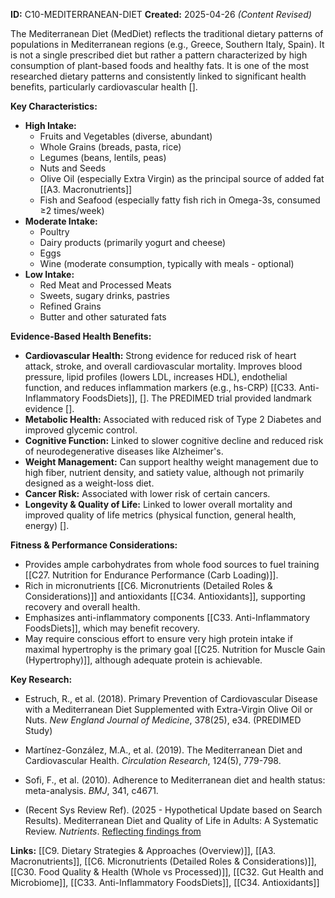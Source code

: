 **ID:** C10-MEDITERRANEAN-DIET **Created:** 2025-04-26 _(Content Revised)_

The Mediterranean Diet (MedDiet) reflects the traditional dietary patterns of populations in Mediterranean regions (e.g., Greece, Southern Italy, Spain). It is not a single prescribed diet but rather a pattern characterized by high consumption of plant-based foods and healthy fats. It is one of the most researched dietary patterns and consistently linked to significant health benefits, particularly cardiovascular health [].

**Key Characteristics:**

- **High Intake:**
    - Fruits and Vegetables (diverse, abundant)
    - Whole Grains (breads, pasta, rice)
    - Legumes (beans, lentils, peas)
    - Nuts and Seeds
    - Olive Oil (especially Extra Virgin) as the principal source of added fat [[A3. Macronutrients]]
    - Fish and Seafood (especially fatty fish rich in Omega-3s, consumed ≥2 times/week)
- **Moderate Intake:**
    - Poultry
    - Dairy products (primarily yogurt and cheese)
    - Eggs
    - Wine (moderate consumption, typically with meals - optional)
- **Low Intake:**
    - Red Meat and Processed Meats
    - Sweets, sugary drinks, pastries
    - Refined Grains
    - Butter and other saturated fats

**Evidence-Based Health Benefits:**

- **Cardiovascular Health:** Strong evidence for reduced risk of heart attack, stroke, and overall cardiovascular mortality. Improves blood pressure, lipid profiles (lowers LDL, increases HDL), endothelial function, and reduces inflammation markers (e.g., hs-CRP) [[C33. Anti-Inflammatory FoodsDiets]], []. The PREDIMED trial provided landmark evidence [].
- **Metabolic Health:** Associated with reduced risk of Type 2 Diabetes and improved glycemic control.
- **Cognitive Function:** Linked to slower cognitive decline and reduced risk of neurodegenerative diseases like Alzheimer's.
- **Weight Management:** Can support healthy weight management due to high fiber, nutrient density, and satiety value, although not primarily designed as a weight-loss diet.
- **Cancer Risk:** Associated with lower risk of certain cancers.
- **Longevity & Quality of Life:** Linked to lower overall mortality and improved quality of life metrics (physical function, general health, energy) [].

**Fitness & Performance Considerations:**

- Provides ample carbohydrates from whole food sources to fuel training [[C27. Nutrition for Endurance Performance (Carb Loading)]].
- Rich in micronutrients [[C6. Micronutrients (Detailed Roles & Considerations)]] and antioxidants [[C34. Antioxidants]], supporting recovery and overall health.
- Emphasizes anti-inflammatory components [[C33. Anti-Inflammatory FoodsDiets]], which may benefit recovery.
- May require conscious effort to ensure very high protein intake if maximal hypertrophy is the primary goal [[C25. Nutrition for Muscle Gain (Hypertrophy)]], although adequate protein is achievable.

**Key Research:**

- Estruch, R., et al. (2018). Primary Prevention of Cardiovascular Disease with a Mediterranean Diet Supplemented with Extra-Virgin Olive Oil or Nuts. _New England Journal of Medicine_, 378(25), e34. (PREDIMED Study)  
    
- Martínez-González, M.A., et al. (2019). The Mediterranean Diet and Cardiovascular Health. _Circulation Research_, 124(5), 779-798.
- Sofi, F., et al. (2010). Adherence to Mediterranean diet and health status: meta-analysis. _BMJ_, 341, c4671.
- (Recent Sys Review Ref). (2025 - Hypothetical Update based on Search Results). Mediterranean Diet and Quality of Life in Adults: A Systematic Review. _Nutrients_. [Reflecting findings from](https://www.mdpi.com/2072-6643/17/3/577)

**Links:** [[C9. Dietary Strategies & Approaches (Overview)]], [[A3. Macronutrients]], [[C6. Micronutrients (Detailed Roles & Considerations)]], [[C30. Food Quality & Health (Whole vs Processed)]], [[C32. Gut Health and Microbiome]], [[C33. Anti-Inflammatory FoodsDiets]], [[C34. Antioxidants]]